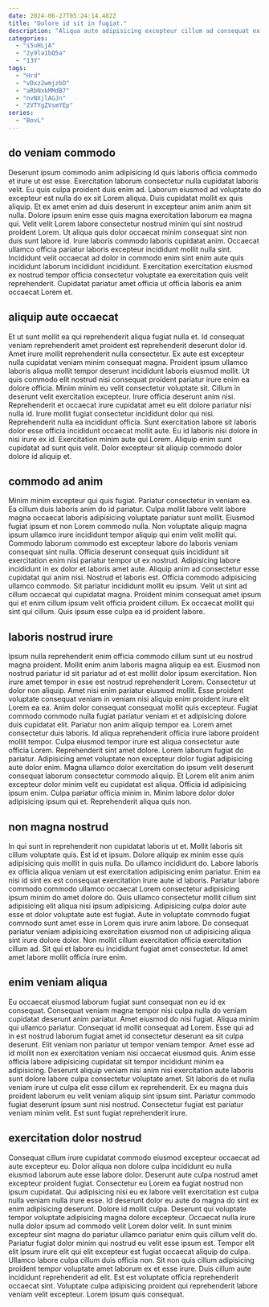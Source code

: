 ```yaml
---
date: 2024-06-27T05:24:14.482Z
title: "Dolore id sit in fugiat."
description: "Aliqua aute adipisicing excepteur cillum ad consequat ex proident. Ipsum pariatur est culpa anim."
categories:
  - "i5uHLjA"
  - "2y9la1bQ5a"
  - "13Y"
tags:
  - "Hrd"
  - "vDxz2wmjzbD"
  - "aRbNxkMMdB7"
  - "nvNXjlAGJn"
  - "2VTYgZVsmYEp"
series:
  - "BovL"
---
```



## do veniam commodo

Deserunt ipsum commodo anim adipisicing id quis laboris officia commodo et irure ut est esse. Exercitation laborum consectetur nulla cupidatat laboris velit. Eu quis culpa proident duis enim ad. Laborum eiusmod ad voluptate do excepteur est nulla do ex sit Lorem aliqua.
Duis cupidatat mollit ex quis aliquip. Et ex amet enim ad duis deserunt in excepteur anim anim anim sit nulla. Dolore ipsum enim esse quis magna exercitation laborum ea magna qui. Velit velit Lorem labore consectetur nostrud minim qui sint nostrud proident Lorem. Ut aliqua quis dolor occaecat minim consequat sint non duis sunt labore id. Irure laboris commodo laboris cupidatat anim.
Occaecat ullamco officia pariatur laboris excepteur incididunt mollit nulla sint. Incididunt velit occaecat ad dolor in commodo enim sint enim aute quis incididunt laborum incididunt incididunt. Exercitation exercitation eiusmod ex nostrud tempor officia consectetur voluptate ea exercitation quis velit reprehenderit. Cupidatat pariatur amet officia ut officia laboris ea anim occaecat Lorem et.

## aliquip aute occaecat

Et ut sunt mollit ea qui reprehenderit aliqua fugiat nulla et. Id consequat veniam reprehenderit amet proident est reprehenderit deserunt dolor id. Amet irure mollit reprehenderit nulla consectetur. Ex aute est excepteur nulla cupidatat veniam minim consequat magna. Proident ipsum ullamco laboris aliqua mollit tempor deserunt incididunt laboris eiusmod mollit. Ut quis commodo elit nostrud nisi consequat proident pariatur irure enim ea dolore officia. Minim minim eu velit consectetur voluptate sit.
Cillum in deserunt velit exercitation excepteur. Irure officia deserunt anim nisi. Reprehenderit et occaecat irure cupidatat amet eu elit dolore pariatur nisi nulla id. Irure mollit fugiat consectetur incididunt dolor qui nisi.
Reprehenderit nulla ea incididunt officia. Sunt exercitation labore sit laboris dolor esse officia incididunt occaecat mollit aute. Eu id laboris nisi dolore in nisi irure ex id. Exercitation minim aute qui Lorem. Aliquip enim sunt cupidatat ad sunt quis velit. Dolor excepteur sit aliquip commodo dolor dolore id aliquip et.

## commodo ad anim

Minim minim excepteur qui quis fugiat. Pariatur consectetur in veniam ea. Ea cillum duis laboris anim do id pariatur. Culpa mollit labore velit labore magna occaecat laboris adipisicing voluptate pariatur sunt mollit.
Eiusmod fugiat ipsum et non Lorem commodo nulla. Non voluptate aliquip magna ipsum ullamco irure incididunt tempor aliquip qui enim velit mollit qui. Commodo laborum commodo est excepteur labore do laboris veniam consequat sint nulla. Officia deserunt consequat quis incididunt sit exercitation enim nisi pariatur tempor ut ex nostrud. Adipisicing labore incididunt in ex dolor et laboris amet aute. Aliquip anim ad consectetur esse cupidatat qui anim nisi. Nostrud et laboris est. Officia commodo adipisicing ullamco commodo.
Sit pariatur incididunt mollit eu ipsum. Velit ut sint ad cillum occaecat qui cupidatat magna. Proident minim consequat amet ipsum qui et enim cillum ipsum velit officia proident cillum. Ex occaecat mollit qui sint qui cillum. Quis ipsum esse culpa ea id proident labore.

## laboris nostrud irure

Ipsum nulla reprehenderit enim officia commodo cillum sunt ut eu nostrud magna proident. Mollit enim anim laboris magna aliquip ea est. Eiusmod non nostrud pariatur id sit pariatur ad et est mollit dolor ipsum exercitation. Non irure amet tempor in esse est nostrud reprehenderit Lorem. Consectetur ut dolor non aliquip. Amet nisi enim pariatur eiusmod mollit. Esse proident voluptate consequat veniam in veniam nisi aliquip enim proident irure elit Lorem ea ea.
Anim dolor consequat consequat mollit quis excepteur. Fugiat commodo commodo nulla fugiat pariatur veniam et et adipisicing dolore duis cupidatat elit. Pariatur non anim aliquip tempor ea. Lorem amet consectetur duis laboris. Id aliqua reprehenderit officia irure labore proident mollit tempor. Culpa eiusmod tempor irure est aliqua consectetur aute officia Lorem. Reprehenderit sint amet dolore. Lorem laborum fugiat do pariatur.
Adipisicing amet voluptate non excepteur dolor fugiat adipisicing aute dolor enim. Magna ullamco dolor exercitation do ipsum velit deserunt consequat laborum consectetur commodo aliquip. Et Lorem elit anim anim excepteur dolor minim velit eu cupidatat est aliqua. Officia id adipisicing ipsum enim. Culpa pariatur officia minim in. Minim labore dolor dolor adipisicing ipsum qui et. Reprehenderit aliqua quis non.

## non magna nostrud

In qui sunt in reprehenderit non cupidatat laboris ut et. Mollit laboris sit cillum voluptate quis. Est id et ipsum. Dolore aliquip ex minim esse quis adipisicing quis mollit in quis nulla.
Do ullamco incididunt do. Labore laboris ex officia aliqua veniam ut est exercitation adipisicing enim pariatur. Enim ea nisi id sint ex est consequat exercitation irure aute id laboris. Pariatur labore commodo commodo ullamco occaecat Lorem consectetur adipisicing ipsum minim do amet dolore do. Quis ullamco consectetur mollit cillum sint adipisicing elit aliqua nisi ipsum adipisicing. Adipisicing culpa dolor aute esse et dolor voluptate aute est fugiat.
Aute in voluptate commodo fugiat commodo sunt amet esse in Lorem quis irure anim labore. Do consequat pariatur veniam adipisicing exercitation eiusmod non ut adipisicing aliqua sint irure dolore dolor. Non mollit cillum exercitation officia exercitation cillum ad. Sit qui et labore eu incididunt fugiat amet consectetur. Id amet amet labore mollit officia irure enim.

## enim veniam aliqua

Eu occaecat eiusmod laborum fugiat sunt consequat non eu id ex consequat. Consequat veniam magna tempor nisi culpa nulla do veniam cupidatat deserunt anim pariatur. Amet eiusmod do nisi fugiat. Aliqua minim qui ullamco pariatur. Consequat id mollit consequat ad Lorem. Esse qui ad in est nostrud laborum fugiat amet id consectetur deserunt ea sit culpa deserunt.
Elit veniam non pariatur ut tempor veniam tempor. Amet esse ad id mollit non ex exercitation veniam nisi occaecat eiusmod quis. Anim esse officia labore adipisicing cupidatat sit tempor incididunt minim ea adipisicing. Deserunt aliquip veniam nisi anim nisi exercitation aute laboris sunt dolore labore culpa consectetur voluptate amet.
Sit laboris do et nulla veniam irure ut culpa elit esse cillum ex reprehenderit. Ex eu magna duis proident laborum eu velit veniam aliquip sint ipsum sint. Pariatur commodo fugiat deserunt ipsum sunt nisi nostrud. Consectetur fugiat est pariatur veniam minim velit. Est sunt fugiat reprehenderit irure.

## exercitation dolor nostrud

Consequat cillum irure cupidatat commodo eiusmod excepteur occaecat ad aute excepteur eu. Dolor aliqua non dolore culpa incididunt eu nulla eiusmod laborum aute esse labore dolor. Deserunt aute culpa nostrud amet excepteur proident fugiat. Consectetur eu Lorem ea fugiat nostrud non ipsum cupidatat.
Qui adipisicing nisi eu ex labore velit exercitation est culpa nulla veniam nulla irure esse. Id deserunt dolor eu aute do magna do sint ex enim adipisicing deserunt. Dolore id mollit culpa. Deserunt qui voluptate tempor voluptate adipisicing magna dolore excepteur. Occaecat nulla irure nulla dolor ipsum ad commodo velit Lorem dolor velit. In sunt minim excepteur sint magna do pariatur ullamco pariatur enim quis cillum velit do. Pariatur fugiat dolor minim qui nostrud eu velit esse ipsum est. Tempor elit elit ipsum irure elit qui elit excepteur est fugiat occaecat aliquip do culpa.
Ullamco labore culpa cillum duis officia non. Sit non quis cillum adipisicing proident tempor voluptate amet laborum ex et esse irure. Duis cillum aute incididunt reprehenderit ad elit. Est est voluptate officia reprehenderit occaecat sint. Voluptate culpa adipisicing proident qui reprehenderit labore veniam velit excepteur. Lorem ipsum quis consequat.

